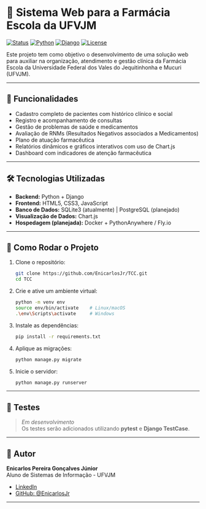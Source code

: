 # 💊 Sistema Web para a Farmácia Escola da UFVJM

[![Status](https://img.shields.io/badge/Status-Em%20Desenvolvimento-yellow)]()
[![Python](https://img.shields.io/badge/Python-3.11-blue)]()
[![Django](https://img.shields.io/badge/Django-5.1-green)]()
[![License](https://img.shields.io/badge/License-MIT-lightgrey)]()

Este projeto tem como objetivo o desenvolvimento de uma solução web para auxiliar na organização, atendimento e gestão clínica da Farmácia Escola da Universidade Federal dos Vales do Jequitinhonha e Mucuri (UFVJM).

---

## 🚀 Funcionalidades

- Cadastro completo de pacientes com histórico clínico e social
- Registro e acompanhamento de consultas
- Gestão de problemas de saúde e medicamentos
- Avaliação de RNMs (Resultados Negativos associados a Medicamentos)
- Plano de atuação farmacêutica
- Relatórios dinâmicos e gráficos interativos com uso de Chart.js
- Dashboard com indicadores de atenção farmacêutica

---

## 🛠️ Tecnologias Utilizadas

- **Backend:** Python + Django
- **Frontend:** HTML5, CSS3, JavaScript
- **Banco de Dados:** SQLite3 (atualmente) | PostgreSQL (planejado)
- **Visualização de Dados:** Chart.js
- **Hospedagem (planejada):** Docker + PythonAnywhere / Fly.io

---

## 🏁 Como Rodar o Projeto

1. Clone o repositório:
   ```bash
   git clone https://github.com/EnicarlosJr/TCC.git
   cd TCC
   ```

2. Crie e ative um ambiente virtual:
   ```bash
   python -m venv env
   source env/bin/activate    # Linux/macOS
   .\env\Scripts\activate     # Windows
   ```

3. Instale as dependências:
   ```bash
   pip install -r requirements.txt
   ```

4. Aplique as migrações:
   ```bash
   python manage.py migrate
   ```

5. Inicie o servidor:
   ```bash
   python manage.py runserver
   ```

---

## 🧪 Testes

> *Em desenvolvimento*  
Os testes serão adicionados utilizando **pytest** e **Django TestCase**.

---

## 🧠 Autor

**Enicarlos Pereira Gonçalves Júnior**  
Aluno de Sistemas de Informação - UFVJM  

- [LinkedIn](#enicarlosjr)
- [GitHub: @EnicarlosJr](https://github.com/EnicarlosJr)

---
